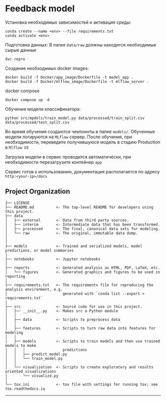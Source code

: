 Feedback model
==============================
Установка необходимых зависимостей и активация среды:

```commandline
conda create --name <env> --file requirements.txt
conda activate <env>
```

Подготовка данных:
В папке `data/raw` должны находится необходимые сырые данные

```dvc repro```

Создание необходимых docker images:

```commandline
docker build -f Docker/app_image/Dockerfile -t model_app .
docker build -f Docker/mlflow_image/Dockerfile -t mlflow_server .
```

docker compose

```commandline
docker compose up -d
```

Обучение модели классификатора:
```commandline
python src/mpdels/train_model.py data/processed/train_split.csv data/processed/test_split.csv
```
Во время обучения создаются чекпоинты в папке `models/`. Обученные модели логируются на `MLflow` сервер.
После обучения, при необходимости, переведите получившуюся модель в стадию Production в `Mlflow UI`

Загрузка модели в сервис проводится автоматически, при необходимости перезагрузите контейнер `app`

Сервис готов к использованию, документация располагается по адресу `http:<your-ip>/docs`

Project Organization
------------

    ├── LICENSE
    ├── README.md          <- The top-level README for developers using this project.
    ├── data
    │   ├── external       <- Data from third party sources.
    │   ├── interim        <- Intermediate data that has been transformed.
    │   ├── processed      <- The final, canonical data sets for modeling.
    │   └── raw            <- The original, immutable data dump.
    │
    │
    ├── models             <- Trained and serialized models, model predictions, or model summaries
    │
    ├── notebooks          <- Jupyter notebooks
    │
    ├── reports            <- Generated analysis as HTML, PDF, LaTeX, etc.
    │   └── figures        <- Generated graphics and figures to be used in reporting
    │
    ├── requirements.txt   <- The requirements file for reproducing the analysis environment, e.g.
    │                         generated with `conda list --export > requirements.txt`
    │
    ├── src                <- Source code for use in this project.
    │   ├── __init__.py    <- Makes src a Python module
    │   │
    │   ├── data           <- Scripts to preprocess data
    │   │
    │   ├── features       <- Scripts to turn raw data into features for modeling
    │   │
    │   ├── models         <- Scripts to train models and then use trained models to make
    │   │   │                 predictions
    │   │   ├── predict_model.py
    │   │   └── train_model.py
    │   │
    │   └── visualization  <- Scripts to create exploratory and results oriented visualizations
    │       └── visualize.py
    │
    └── tox.ini            <- tox file with settings for running tox; see tox.readthedocs.io


--------

